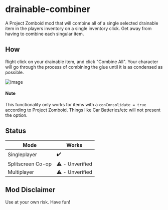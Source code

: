 # drainable-combiner
A Project Zomboid mod that will combine all of a single selected drainable item in the players inventory on a single inventory click. Get away from having to combine each singular item.


## How
Right click on your drainable item, and click "Combine All". Your character will go through the process of combining the glue until it is as condensed as possible.

![image](https://user-images.githubusercontent.com/15162189/155799635-44a6f4cb-7091-4d68-9248-7c923c96602d.png)

#### Note
This functionality only works for items with a `conConsolidate = true` according to Project Zomboid. Things like Car Batteries/etc will not present the option.


## Status
| Mode | Works |
| ----- | ----- |
| Singleplayer | ✔️ |
| Splitscreen Co-op | ⚠️ - Unverified |
| Multiplayer | ⚠️ - Unverified |


## Mod Disclaimer
Use at your own risk. Have fun!
